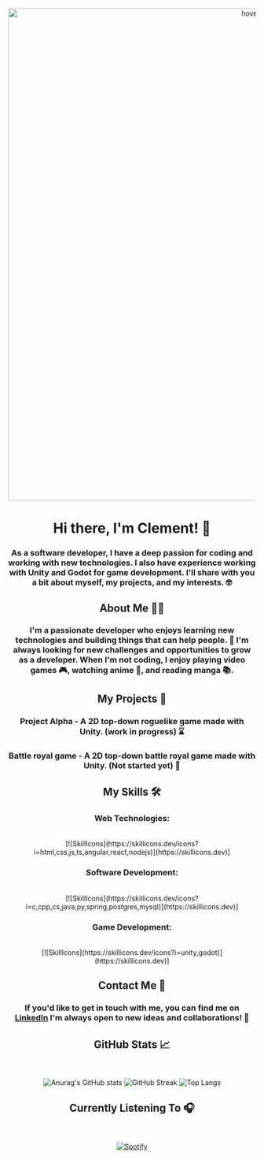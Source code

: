 &nbsp;<div align="center">
<img src="https://i.pinimg.com/originals/c2/f1/a4/c2f1a47816b4698683668791313ad946.gif" width="1000" title="hover text">
</div>

<h1 align="center">Hi there, I'm Clement! 👋</h1>

<h3 align="center">As a software developer, I have a deep passion for coding and working with new technologies. I also have experience working with Unity and Godot for game development. I'll share with you a bit about myself, my projects, and my interests. 🤓</h3>


<h2 align="center">About Me 🧑‍💻</h2>

<h3 align="center">I'm a passionate developer who enjoys learning new technologies and building things that can help people. 🔨 I'm always looking for new challenges and opportunities to grow as a developer. When I'm not coding, I enjoy playing video games 🎮, watching anime 🍿, and reading manga 📚.</h3>


<h2 align="center">My Projects 🚀</h2>

<h3 align="center">Project Alpha - A 2D top-down roguelike game made with Unity. (work in progress) ⌛<h3>
<h3 align="center">Battle royal game - A 2D top-down battle royal game made with Unity. (Not started yet) 🛑<h3>

<h2 align="center">My Skills 🛠️</h2>

<h3 align="center">Web Technologies:</h3>
&nbsp;<div align="center">
[![SkillIcons](https://skillicons.dev/icons?i=html,css,js,ts,angular,react,nodejs)](https://skillicons.dev)]<br/>
</div>

<h3 align="center">Software Development:</h3>
&nbsp;<div align="center">
[![SkillIcons](https://skillicons.dev/icons?i=c,cpp,cs,java,py,spring,postgres,mysql)](https://skillicons.dev)]<br/>
</div>

<h3 align="center">Game Development:</h3>
&nbsp;<div align="center">
[![SkillIcons](https://skillicons.dev/icons?i=unity,godot)](https://skillicons.dev)]<br/>
</div>

<h2 align="center">Contact Me 📱</h2>
<h3 align="center">If you'd like to get in touch with me, you can find me on <a href="https://www.linkedin.com/in/cl%C3%A9ment-marin/" target="_new">LinkedIn</a> I'm always open to new ideas and collaborations! 💬</h3>

<h2 align="center">GitHub Stats 📈</h2>

&nbsp;<div align="center">
![Anurag's GitHub stats](https://github-readme-stats.vercel.app/api?username=Marin-Clement&show_icons=true&theme=tokyonight)
![GitHub Streak](https://github-readme-streak-stats.herokuapp.com/?user=Marin-Clement&theme=tokyonight)
![Top Langs](https://github-readme-stats.vercel.app/api/top-langs/?username=Marin-Clement&layout=compact&theme=tokyonight)
</div>

<h2 align="center"> Currently Listening To 🎧</h2>

&nbsp;<div align="center">
[![Spotify](https://spotify-now-playing-real.vercel.app/api/spotify?background_color=0d1117&border_color=ffffff)](https://open.spotify.com/user/marinclement)
</div>

